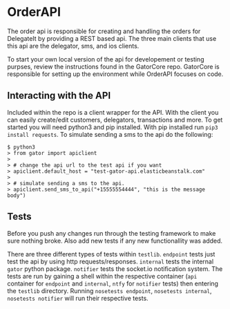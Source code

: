 # OrderAPI

The order api is responsible for creating and handling the orders for DelegateIt by providing a REST based api. The three main clients that use this api are the delegator, sms, and ios clients.

To start your own local version of the api for developement or testing purpses, review the instructions found in the GatorCore repo. GatorCore is responsible for setting up the environment while OrderAPI focuses on code.

## Interacting with the API
Included within the repo is a client wrapper for the API. With the client you can easily create/edit customers, delegators, transactions and more. To get started you will need python3 and pip installed. With pip installed run `pip3 install requests`. To simulate sending a sms to the api do the following:
```
$ python3
> from gator import apiclient
> 
> # change the api url to the test api if you want
> apiclient.default_host = "test-gator-api.elasticbeanstalk.com"
> 
> # simulate sending a sms to the api.
> apiclient.send_sms_to_api("+15555554444", "this is the message body")
```

## Tests
Before you push any changes run through the testing framework to make sure nothing broke. Also add new tests if any new functionallity was added.

There are three different types of tests within `testlib`. `endpoint` tests just test the api by using http requests/responses. `internal` tests the internal `gator` python package. `notifier` tests the socket.io notification system. The tests are run by gaining a shell within the respective container (`api` container for `endpoint` and `internal`, `ntfy` for `notifier` tests) then entering the `testlib` directory. Running `nosetests endpoint`, `nosetests internal`, `nosetests notifier` will run their respective tests.
